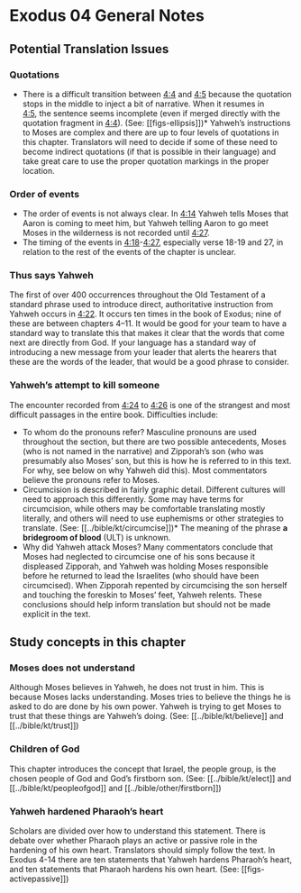 # Exodus 04 General Notes

## Potential Translation Issues

### Quotations

* There is a difficult transition between [4:4](../04/04.md) and [4:5](../04/05.md) because the quotation stops in the middle to inject a bit of narrative. When it resumes in [4:5](../04/05.md), the sentence seems incomplete (even if merged directly with the quotation fragment in [4:4](../04/04.md)). (See: [[figs-ellipsis]])* Yahweh’s instructions to Moses are complex and there are up to four levels of quotations in this chapter. Translators will need to decide if some of these need to become indirect quotations (if that is possible in their language) and take great care to use the proper quotation markings in the proper location.

### Order of events

* The order of events is not always clear. In [4:14](../04/14.md) Yahweh tells Moses that Aaron is coming to meet him, but Yahweh telling Aaron to go meet Moses in the wilderness is not recorded until [4:27](../04/27.md).
* The timing of the events in [4:18](../18/.md)\-[4:27](../04/23.md), especially verse 18-19 and 27, in relation to the rest of the events of the chapter is unclear.

### Thus says Yahweh

The first of over 400 occurrences throughout the Old Testament of a standard phrase used to introduce direct, authoritative instruction from Yahweh occurs in [4:22](../04/22.md). It occurs ten times in the book of Exodus; nine of these are between chapters 4–11. It would be good for your team to have a standard way to translate this that makes it clear that the words that come next are directly from God. If your language has a standard way of introducing a new message from your leader that alerts the hearers that these are the words of the leader, that would be a good phrase to consider.

### Yahweh’s attempt to kill someone

The encounter recorded from [4:24](../04/24.md) to [4:26](../04/26.md) is one of the strangest and most difficult passages in the entire book. Difficulties include:

* To whom do the pronouns refer? Masculine pronouns are used throughout the section, but there are two possible antecedents, Moses (who is not named in the narrative) and Zipporah’s son (who was presumably also Moses’ son, but this is how he is referred to in this text. For why, see below on why Yahweh did this). Most commentators believe the pronouns refer to Moses.
* Circumcision is described in fairly graphic detail. Different cultures will need to approach this differently. Some may have terms for circumcision, while others may be comfortable translating mostly literally, and others will need to use euphemisms or other strategies to translate. (See: [[../bible/kt/circumcise]])* The meaning of the phrase **a bridegroom of blood** (ULT) is unknown.
* Why did Yahweh attack Moses? Many commentators conclude that Moses had neglected to circumcise one of his sons because it displeased Zipporah, and Yahweh was holding Moses responsible before he returned to lead the Israelites (who should have been circumcised). When Zipporah repented by circumcising the son herself and touching the foreskin to Moses’ feet, Yahweh relents. These conclusions should help inform translation but should not be made explicit in the text.

## Study concepts in this chapter

### Moses does not understand

Although Moses believes in Yahweh, he does not trust in him. This is because Moses lacks understanding. Moses tries to believe the things he is asked to do are done by his own power. Yahweh is trying to get Moses to trust that these things are Yahweh’s doing. (See: [[../bible/kt/believe]] and [[../bible/kt/trust]])

### Children of God

This chapter introduces the concept that Israel, the people group, is the chosen people of God and God’s firstborn son. (See: [[../bible/kt/elect]] and [[../bible/kt/peopleofgod]] and [[../bible/other/firstborn]])

### Yahweh hardened Pharaoh’s heart

Scholars are divided over how to understand this statement. There is debate over whether Pharaoh plays an active or passive role in the hardening of his own heart. Translators should simply follow the text. In Exodus 4-14 there are ten statements that Yahweh hardens Pharaoh’s heart, and ten statements that Pharaoh hardens his own heart. (See: [[figs-activepassive]])